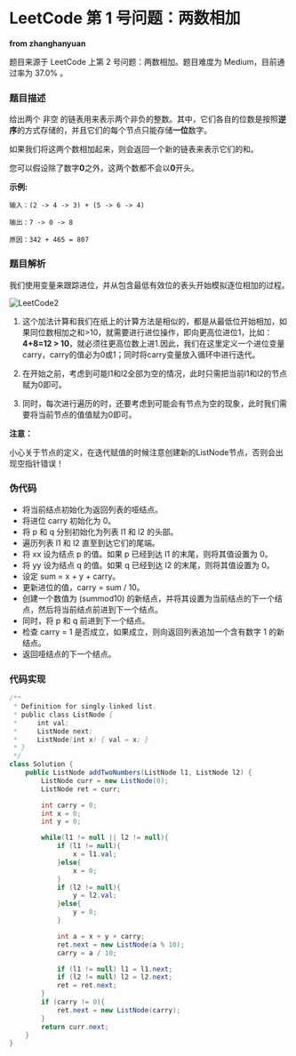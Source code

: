 # LeetCode 第 1 号问题：两数相加

**from zhanghanyuan**

题目来源于 LeetCode 上第 2 号问题：两数相加。题目难度为 Medium，目前通过率为 37.0% 。

### 题目描述

给出两个 非空 的链表用来表示两个非负的整数。其中，它们各自的位数是按照**逆序**的方式存储的，并且它们的每个节点只能存储**一位**数字。

如果我们将这两个数相加起来，则会返回一个新的链表来表示它们的和。

您可以假设除了数字**0**之外，这两个数都不会以**0**开头。


**示例:**

```
输入：(2 -> 4 -> 3) + (5 -> 6 -> 4)

输出：7 -> 0 -> 8

原因：342 + 465 = 807
```

### 题目解析

我们使用变量来跟踪进位，并从包含最低有效位的表头开始模拟逐位相加的过程。

![LeetCode2](https://github.com/zhyChesterCheung/LeetCode_Killer/blob/master/images/LeetCode2.svg)

1. 这个加法计算和我们在纸上的计算方法是相似的，都是从最低位开始相加，如果同位数相加之和>10，就需要进行进位操作，即向更高位进位1，比如：**4+8=12 > 10**，就必须往更高位数上进1.因此，我们在这里定义一个进位变量carry，carry的值必为0或1；同时将carry变量放入循环中进行迭代。

2. 在开始之前，考虑到可能l1和l2全部为空的情况，此时只需把当前l1和l2的节点赋为0即可。

3. 同时，每次进行遍历的时，还要考虑到可能会有节点为空的现象，此时我们需要将当前节点的值值赋为0即可。

**注意：**

小心关于节点的定义，在迭代赋值的时候注意创建新的ListNode节点，否则会出现空指针错误！

### 伪代码

+ 将当前结点初始化为返回列表的哑结点。
+ 将进位 carry 初始化为 0。
+ 将 p 和 q 分别初始化为列表 l1 和 l2 的头部。
+ 遍历列表 l1 和 l2 直至到达它们的尾端。
+ 将 xx 设为结点 p 的值。如果 p 已经到达 l1 的末尾，则将其值设置为 0。
+ 将 yy 设为结点 q 的值。如果 q 已经到达 l2 的末尾，则将其值设置为 0。
+ 设定 sum = x + y + carry。
+ 更新进位的值，carry = sum / 10。
+ 创建一个数值为 (summod10) 的新结点，并将其设置为当前结点的下一个结点，然后将当前结点前进到下一个结点。
+ 同时，将 p 和 q 前进到下一个结点。
+ 检查 carry = 1 是否成立，如果成立，则向返回列表追加一个含有数字 1 的新结点。
+ 返回哑结点的下一个结点。

### 代码实现

```java
/**
 * Definition for singly-linked list.
 * public class ListNode {
 *     int val;
 *     ListNode next;
 *     ListNode(int x) { val = x; }
 * }
 */
class Solution {
    public ListNode addTwoNumbers(ListNode l1, ListNode l2) {
        ListNode curr = new ListNode(0);
        ListNode ret = curr;

        int carry = 0;
        int x = 0;
        int y = 0;

        while(l1 != null || l2 != null){
            if (l1 != null){
                x = l1.val;
            }else{
                x = 0;
            }
            if (l2 != null){
                y = l2.val;
            }else{
                y = 0;
            }

            int a = x + y + carry;
            ret.next = new ListNode(a % 10);
            carry = a / 10;

            if (l1 != null) l1 = l1.next;
            if (l2 != null) l2 = l2.next;
            ret = ret.next;
        }
        if (carry != 0){
            ret.next = new ListNode(carry);
        }
        return curr.next;
    }
}
```
